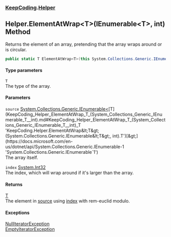### [KeepCoding](KeepCoding.md 'KeepCoding').[Helper](KeepCoding_Helper.md 'KeepCoding.Helper')
## Helper.ElementAtWrap&lt;T&gt;(IEnumerable&lt;T&gt;, int) Method
Returns the element of an array, pretending that the array wraps around or is circular.  
```csharp
public static T ElementAtWrap<T>(this System.Collections.Generic.IEnumerable<T> source, int index);
```
#### Type parameters
<a name='KeepCoding_Helper_ElementAtWrap_T_(System_Collections_Generic_IEnumerable_T__int)_T'></a>
`T`  
The type of the array.
  
#### Parameters
<a name='KeepCoding_Helper_ElementAtWrap_T_(System_Collections_Generic_IEnumerable_T__int)_source'></a>
`source` [System.Collections.Generic.IEnumerable&lt;](https://docs.microsoft.com/en-us/dotnet/api/System.Collections.Generic.IEnumerable-1 'System.Collections.Generic.IEnumerable`1')[T](KeepCoding_Helper_ElementAtWrap_T_(System_Collections_Generic_IEnumerable_T__int).md#KeepCoding_Helper_ElementAtWrap_T_(System_Collections_Generic_IEnumerable_T__int)_T 'KeepCoding.Helper.ElementAtWrap&lt;T&gt;(System.Collections.Generic.IEnumerable&lt;T&gt;, int).T')[&gt;](https://docs.microsoft.com/en-us/dotnet/api/System.Collections.Generic.IEnumerable-1 'System.Collections.Generic.IEnumerable`1')  
The array itself.
  
<a name='KeepCoding_Helper_ElementAtWrap_T_(System_Collections_Generic_IEnumerable_T__int)_index'></a>
`index` [System.Int32](https://docs.microsoft.com/en-us/dotnet/api/System.Int32 'System.Int32')  
The index, which will wrap around if it's larger than the array.
  
#### Returns
[T](KeepCoding_Helper_ElementAtWrap_T_(System_Collections_Generic_IEnumerable_T__int).md#KeepCoding_Helper_ElementAtWrap_T_(System_Collections_Generic_IEnumerable_T__int)_T 'KeepCoding.Helper.ElementAtWrap&lt;T&gt;(System.Collections.Generic.IEnumerable&lt;T&gt;, int).T')  
The element in [source](KeepCoding_Helper_ElementAtWrap_T_(System_Collections_Generic_IEnumerable_T__int).md#KeepCoding_Helper_ElementAtWrap_T_(System_Collections_Generic_IEnumerable_T__int)_source 'KeepCoding.Helper.ElementAtWrap&lt;T&gt;(System.Collections.Generic.IEnumerable&lt;T&gt;, int).source') using [index](KeepCoding_Helper_ElementAtWrap_T_(System_Collections_Generic_IEnumerable_T__int).md#KeepCoding_Helper_ElementAtWrap_T_(System_Collections_Generic_IEnumerable_T__int)_index 'KeepCoding.Helper.ElementAtWrap&lt;T&gt;(System.Collections.Generic.IEnumerable&lt;T&gt;, int).index') with rem-euclid modulo.
#### Exceptions
[NullIteratorException](KeepCoding_NullIteratorException.md 'KeepCoding.NullIteratorException')  
[EmptyIteratorException](KeepCoding_EmptyIteratorException.md 'KeepCoding.EmptyIteratorException')  
